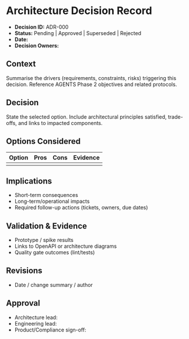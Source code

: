 # Architecture Decision Record

- **Decision ID:** ADR-000
- **Status:** Pending | Approved | Superseded | Rejected
- **Date:**
- **Decision Owners:**

## Context
Summarise the drivers (requirements, constraints, risks) triggering this decision. Reference AGENTS Phase 2 objectives and related protocols.

## Decision
State the selected option. Include architectural principles satisfied, trade-offs, and links to impacted components.

## Options Considered
| Option | Pros | Cons | Evidence |
| --- | --- | --- | --- |
| | | | |

## Implications
- Short-term consequences
- Long-term/operational impacts
- Required follow-up actions (tickets, owners, due dates)

## Validation & Evidence
- Prototype / spike results
- Links to OpenAPI or architecture diagrams
- Quality gate outcomes (lint/tests)

## Revisions
- Date / change summary / author

## Approval
- Architecture lead:
- Engineering lead:
- Product/Compliance sign-off:
